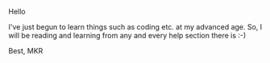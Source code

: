 Hello

I've just begun to learn things such as coding etc. at my advanced age.
So, I will be reading and learning from any and every help section there is :-)

Best,
MKR
